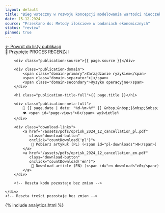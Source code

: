 ```yaml
---
layout: default
title: "Bieg wsteczny w rozwoju koncepcji modelowania wartości nieoczekiwanej w sektorze finansowym na przykładzie decyzji o wycofaniu frameworku AMA w ryzyku operacyjnym"
date: 15-12-2024
source: "Przesłano do: Metody ilościowe w badaniach ekonomicznych"
status: "review"
pinned: true
---
```

<div class="back-link">
  <a href="/publications" class="back-button">
    ← Powrót do listy publikacji
  </a>
</div>
<div class="square"></div>
<div class="square1"></div>
<div class="square2"></div>
<div class="square-big"></div>

<!-- Dodajemy skrypt do obsługi liczników -->
<script>
// Funkcja zliczająca pobrania
function countDownload(lang) {
    window.goatcounter.count({
        path: 'download/oprisk_2024_12_cancellation_' + lang,
        title: 'Download Article ' + lang.toUpperCase(),
        event: true
    });
}

// Funkcja pobierająca i wyświetlająca statystyki
async function updateViewStats() {
    try {
        // Pobierz statystyki wyświetleń strony
        const pageResponse = await fetch('https://[twój-kod].goatcounter.com/api/v0/count?path=/publications/oprisk-2024-12-cancellation');
        const pageData = await pageResponse.json();
        
        // Pobierz statystyki pobrań PL
        const plResponse = await fetch('https://[twój-kod].goatcounter.com/api/v0/count?path=download/oprisk_2024_12_cancellation_pl');
        const plData = await plResponse.json();
        
        // Pobierz statystyki pobrań EN
        const enResponse = await fetch('https://[twój-kod].goatcounter.com/api/v0/count?path=download/oprisk_2024_12_cancellation_en');
        const enData = await enResponse.json();
        
        // Aktualizuj liczniki na stronie
        document.getElementById('page-views').textContent = pageData.count || 0;
        document.getElementById('pl-downloads').textContent = plData.count || 0;
        document.getElementById('en-downloads').textContent = enData.count || 0;
    } catch (error) {
        console.error('Błąd podczas pobierania statystyk:', error);
    }
}

// Wywołaj aktualizację statystyk po załadowaniu strony
document.addEventListener('DOMContentLoaded', updateViewStats);
</script>

<div class="publication-full">
    <div class="publication-header">
        <span class="publication-pin">📌 Przypięte</span>
        <span class="publication-status status-review">PROCES RECENZJI</span>
        
        <div class="publication-source">{{ page.source }}</div>

        <div class="publication-domain">
            <span class="domain-primary">Zarządzanie ryzykiem</span>
            <span class="domain-separator">|</span>
            <span class="domain-secondary">Ryzyko operacyjne</span>
        </div>
        
        <h1 class="publication-title-full">{{ page.title }}</h1>
        
        <div class="publication-meta-full">
            📅 {{ page.date | date: "%d-%m-%Y" }} &nbsp;&nbsp;|&nbsp;&nbsp; 
            👁️ <span id="page-views">0</span> wyświetleń
        </div>

        <div class="download-links">
            <a href="/assets/pdfs/oprisk_2024_12_cancellation_pl.pdf" 
               class="download-button" 
               onclick="countDownload('pl')">
                📄 Pobierz artykuł (PL) (<span id="pl-downloads">0</span>)
            </a>
            <a href="/assets/pdfs/oprisk_2024_12_cancellation_en.pdf" 
               class="download-button" 
               onclick="countDownload('en')">
                📄 Download article (EN) (<span id="en-downloads">0</span>)
            </a>
        </div>

        <!-- Reszta kodu pozostaje bez zmian -->

    </div>
    <!-- Reszta treści pozostaje bez zmian -->
</div>

{% include analytics.html %}
